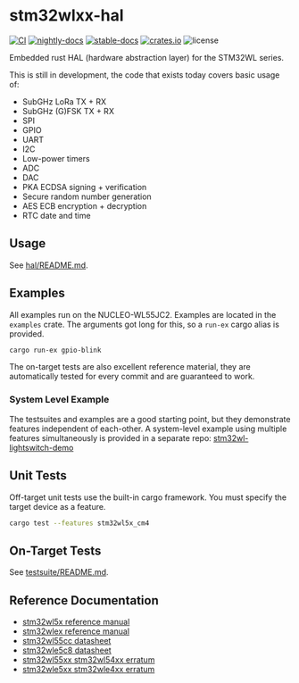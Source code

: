 # stm32wlxx-hal

[![CI](https://github.com/stm32-rs/stm32wlxx-hal/workflows/CI/badge.svg)](https://github.com/stm32-rs/stm32wlxx-hal/actions?query=branch%3Amain)
[![nightly-docs](https://img.shields.io/badge/docs-nightly-blue)](https://stm32-rs.github.io/stm32wlxx-hal/stm32wlxx_hal/index.html)
[![stable-docs](https://img.shields.io/badge/docs-stable-blue)](https://stm32-rs.github.io/stm32wlxx-hal/stm32wlxx_hal/index.html)
[![crates.io](https://img.shields.io/crates/v/stm32wlxx-hal.svg)](https://crates.io/crates/stm32wlxx-hal)
![license](https://img.shields.io/crates/l/stm32wlxx-hal?color=green)

Embedded rust HAL (hardware abstraction layer) for the STM32WL series.

This is still in development, the code that exists today covers basic usage of:

* SubGHz LoRa TX + RX
* SubGHz (G)FSK TX + RX
* SPI
* GPIO
* UART
* I2C
* Low-power timers
* ADC
* DAC
* PKA ECDSA signing + verification
* Secure random number generation
* AES ECB encryption + decryption
* RTC date and time

## Usage

See [hal/README.md](hal/README.md).

## Examples

All examples run on the NUCLEO-WL55JC2.
Examples are located in the `examples` crate.
The arguments got long for this, so a `run-ex` cargo alias is provided.

```bash
cargo run-ex gpio-blink
```

The on-target tests are also excellent reference material,
they are automatically tested for every commit and are guaranteed to work.

### System Level Example

The testsuites and examples are a good starting point,
but they demonstrate features independent of each-other.
A system-level example using multiple features simultaneously is provided in a
separate repo:
[stm32wl-lightswitch-demo](https://github.com/newAM/stm32wl-lightswitch-demo)

## Unit Tests

Off-target unit tests use the built-in cargo framework.
You must specify the target device as a feature.

```bash
cargo test --features stm32wl5x_cm4
```

## On-Target Tests

See [testsuite/README.md](testsuite/README.md).

## Reference Documentation

* [stm32wl5x reference manual](https://www.st.com/resource/en/reference_manual/rm0453-stm32wl5x-advanced-armbased-32bit-mcus-with-subghz-radio-solution-stmicroelectronics.pdf)
* [stm32wlex reference manual](https://www.st.com/resource/en/reference_manual/rm0461-stm32wlex-advanced-armbased-32bit-mcus-with-subghz-radio-solution-stmicroelectronics.pdf)
* [stm32wl55cc datasheet](https://www.st.com/resource/en/datasheet/stm32wl55cc.pdf)
* [stm32wle5c8 datasheet](https://www.st.com/resource/en/datasheet/stm32wle5c8.pdf)
* [stm32wl55xx stm32wl54xx erratum](https://www.st.com/resource/en/errata_sheet/es0500-stm32wl55xx-stm32wl54xx-device-errata-stmicroelectronics.pdf)
* [stm32wle5xx stm32wle4xx erratum](https://www.st.com/resource/en/errata_sheet/es0506-stm32wle5xx-stm32wle4xx-device-errata-stmicroelectronics.pdf)
